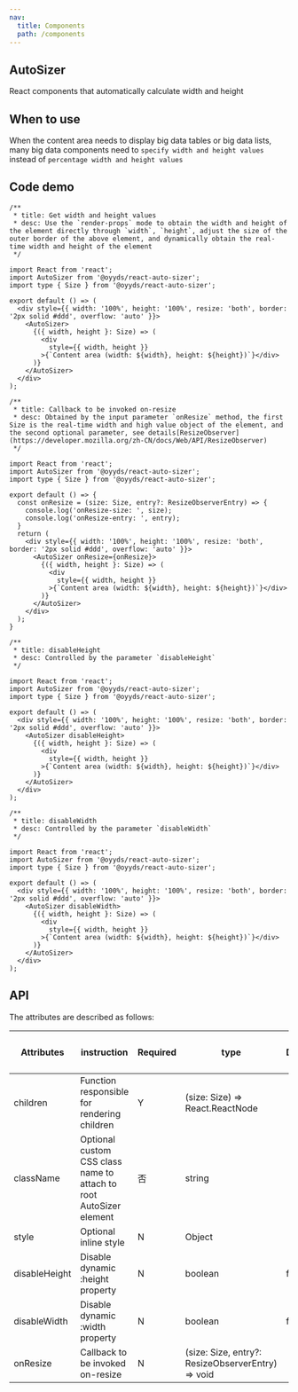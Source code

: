 ```yaml
---
nav:
  title: Components
  path: /components
---
```


## AutoSizer

React components that automatically calculate width and height

## When to use

When the content area needs to display big data tables or big data lists, many big data components need to `specify width and height values` instead of `percentage width and height values`

## Code demo

```tsx
/**
 * title: Get width and height values
 * desc: Use the `render-props` mode to obtain the width and height of the element directly through `width`, `height`, adjust the size of the outer border of the above element, and dynamically obtain the real-time width and height of the element
 */

import React from 'react';
import AutoSizer from '@oyyds/react-auto-sizer';
import type { Size } from '@oyyds/react-auto-sizer';

export default () => (
  <div style={{ width: '100%', height: '100%', resize: 'both', border: '2px solid #ddd', overflow: 'auto' }}>
    <AutoSizer>
      {({ width, height }: Size) => (
        <div
          style={{ width, height }}
        >{`Content area (width: ${width}, height: ${height})`}</div>
      )}
    </AutoSizer>
  </div>
);
```

```tsx
/**
 * title: Callback to be invoked on-resize
 * desc: Obtained by the input parameter `onResize` method, the first Size is the real-time width and high value object of the element, and the second optional parameter, see details[ResizeObserver](https://developer.mozilla.org/zh-CN/docs/Web/API/ResizeObserver)
 */

import React from 'react';
import AutoSizer from '@oyyds/react-auto-sizer';
import type { Size } from '@oyyds/react-auto-sizer';

export default () => {
  const onResize = (size: Size, entry?: ResizeObserverEntry) => {
    console.log('onResize-size: ', size);
    console.log('onResize-entry: ', entry);
  }
  return (
    <div style={{ width: '100%', height: '100%', resize: 'both', border: '2px solid #ddd', overflow: 'auto' }}>
      <AutoSizer onResize={onResize}>
        {({ width, height }: Size) => (
          <div
            style={{ width, height }}
          >{`Content area (width: ${width}, height: ${height})`}</div>
        )}
      </AutoSizer>
    </div>
  );
}
```

```tsx
/**
 * title: disableHeight
 * desc: Controlled by the parameter `disableHeight`
 */

import React from 'react';
import AutoSizer from '@oyyds/react-auto-sizer';
import type { Size } from '@oyyds/react-auto-sizer';

export default () => (
  <div style={{ width: '100%', height: '100%', resize: 'both', border: '2px solid #ddd', overflow: 'auto' }}>
    <AutoSizer disableHeight>
      {({ width, height }: Size) => (
        <div
          style={{ width, height }}
        >{`Content area (width: ${width}, height: ${height})`}</div>
      )}
    </AutoSizer>
  </div>
);
```

```tsx
/**
 * title: disableWidth
 * desc: Controlled by the parameter `disableWidth`
 */

import React from 'react';
import AutoSizer from '@oyyds/react-auto-sizer';
import type { Size } from '@oyyds/react-auto-sizer';

export default () => (
  <div style={{ width: '100%', height: '100%', resize: 'both', border: '2px solid #ddd', overflow: 'auto' }}>
    <AutoSizer disableWidth>
      {({ width, height }: Size) => (
        <div
          style={{ width, height }}
        >{`Content area (width: ${width}, height: ${height})`}</div>
      )}
    </AutoSizer>
  </div>
);
```

## API

The attributes are described as follows:

| Attributes          | instruction                                            | Required | type                           | Defaults  | 版Version本 |
|---------------------|--------------------------------------------------------|------|---------------------------------|--------|----|
| children            | Function responsible for rendering children            | Y    | (size: Size) => React.ReactNode  |        |    |
| className           | Optional custom CSS class name to attach to root AutoSizer element  | 否    | string                           |        |    |
| style               | Optional inline style                                  | N    | Object                           |   |    |
| disableHeight       | Disable dynamic :height property                       | N    | boolean                           |   false  |    |
| disableWidth        | Disable dynamic :width property                        | N    | boolean                           |   false   |    |
| onResize            | Callback to be invoked on-resize                       | N    | (size: Size, entry?: ResizeObserverEntry) => void |   |    |

